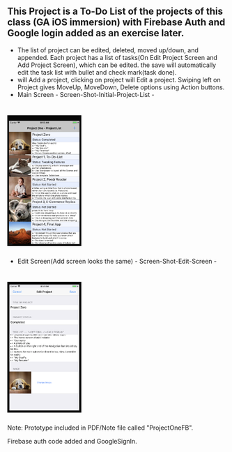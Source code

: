 ## This Project is a To-Do List of the projects of this class (GA iOS immersion) with Firebase Auth and Google login added as an exercise later.
- The list of project can be edited, deleted, moved up/down, and appended. Each project has a list of tasks(On Edit Project Screen and Add Project Screen), which can be edited. the save will automatically edit the task list with bullet and check mark(task done).
- will Add a project, clicking on project will Edit a project.
Swiping left on Project gives MoveUp, MoveDown, Delete options using Action buttons.
- Main Screen - Screen-Shot-Initial-Project-List -
# <img src="Screen-Shot-Initial-Project-List.png" width="170" height="300" />

- Edit Screen(Add screen looks the same) - Screen-Shot-Edit-Screen -
# <img src="Screen-Shot-Edit-Screen.png" width="170" height="300" />

Note: Prototype included in PDF/Note file called "ProjectOneFB".

Firebase auth code added and GoogleSignIn.
